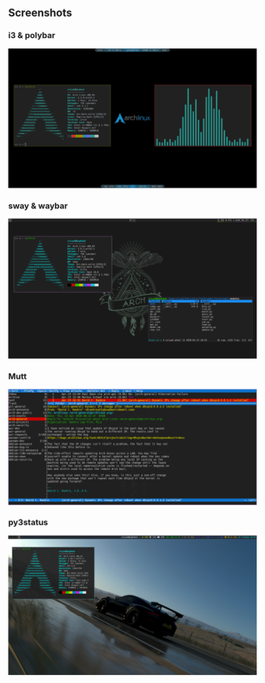## Screenshots
### i3 & polybar
![i3](Screenshots/1.png)
### sway & waybar
![sway](Screenshots/2.png)
### Mutt
![mutt](Screenshots/3.png)
### py3status
![py3status](Screenshots/4.png)

